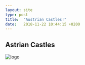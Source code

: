 ```yaml
---
layout: site
type: post
title:  "Austrian Castles!"
date:   2018-11-22 10:44:15 +0200
---
```



<h2>Astrian Castles</h2>

<img src="../../../assets/company-name.png" alt="logo">